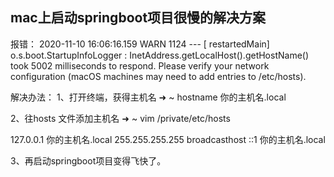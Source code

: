 ## mac上启动springboot项目很慢的解决方案

报错：
2020-11-10 16:06:16.159  WARN 1124 --- [  restartedMain] o.s.boot.StartupInfoLogger        : InetAddress.getLocalHost().getHostName() took 5002 milliseconds to respond. Please verify your network configuration (macOS machines may need to add entries to /etc/hosts).

解决办法：
1、打开终端，获得主机名
➜  ~ hostname
 你的主机名.local

 2、往hosts 文件添加主机名
➜  ~ vim  /private/etc/hosts  

127.0.0.1    你的主机名.local
255.255.255.255 broadcasthost
::1       你的主机名.local

3、再启动springboot项目变得飞快了。